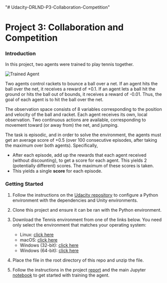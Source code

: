 "# Udacity-DRLND-P3-Collaboration-Competition"

[Trained Agent]: https://user-images.githubusercontent.com/10624937/42135623-e770e354-7d12-11e8-998d-29fc74429ca2.gif "Trained Agent"

[Udacity repository]: https://github.com/udacity/deep-reinforcement-learning#dependencies

# Project 3: Collaboration and Competition

### Introduction

In this project, two agents were trained to play tennis together.

![Trained Agent][Trained Agent]

Two agents control rackets to bounce a ball over a net. If an agent hits the ball over the net, it receives a reward of +0.1.  If an agent lets a ball hit the ground or hits the ball out of bounds, it receives a reward of -0.01.  Thus, the goal of each agent is to hit the ball over the net.

The observation space consists of 8 variables corresponding to the position and velocity of the ball and racket. Each agent receives its own, local observation.  Two continuous actions are available, corresponding to movement toward (or away from) the net, and jumping.

The task is episodic, and in order to solve the environment, the agents must get an average score of +0.5 (over 100 consecutive episodes, after taking the maximum over both agents). Specifically,

- After each episode, add up the rewards that each agent received (without discounting), to get a score for each agent. This yields 2 (potentially different) scores. The maximum of these scores is taken.
- This yields a single **score** for each episode.

### Getting Started

1. Follow the instructions on the [Udacity repository] to configure a Python environment with the dependencies and Unity environments.

1. Clone this project and ensure it can be ran with the Python environment.

1. Download the Tennis environment from one of the links below.  You need only select the environment that matches your operating system:
    - Linux: [click here](https://s3-us-west-1.amazonaws.com/udacity-drlnd/P3/Tennis/Tennis_Linux.zip)
    - macOS: [click here](https://s3-us-west-1.amazonaws.com/udacity-drlnd/P3/Tennis/Tennis.app.zip)
    - Windows (32-bit): [click here](https://s3-us-west-1.amazonaws.com/udacity-drlnd/P3/Tennis/Tennis_Windows_x86.zip)
    - Windows (64-bit): [click here](https://s3-us-west-1.amazonaws.com/udacity-drlnd/P3/Tennis/Tennis_Windows_x86_64.zip)


1. Place the file in the root directory of this repo and unzip the file.


1. Follow the instructions in the project [report](https://github.com/jknagin/Udacity-DRLND-P3-Collaboration-Competition/blob/master/REPORT.md#running-collaboration_competitionipynb) and the main Jupyter [notebook](https://github.com/jknagin/Udacity-DRLND-P3-Collaboration-Competition/blob/master/Collaboration_Competition.ipynb) to get started with training the agent.

